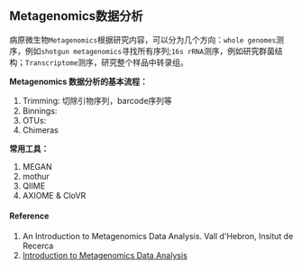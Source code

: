 ## Metagenomics数据分析

病原微生物`Metagenomics`根据研究内容，可以分为几个方向：`whole genomes`测序，例如`shotgun metagenomics`寻找所有序列;`16s rRNA`测序，例如研究群菌结构；`Transcriptome`测序，研究整个样品中转录组。

**Metagenomics 数据分析的基本流程：**

1. Trimming: 切除引物序列，barcode序列等
2. Binnings:
3. OTUs:
4. Chimeras

**常用工具：**

1. MEGAN
2. mothur
3. QIIME
4. AXIOME & CloVR

#### Reference

1. An Introduction to Metagenomics Data Analysis. Vall d'Hebron, Insitut de Recerca
2. [Introduction to Metagenomics Data Analysis](http://www.slideshare.net/ueb52/2013-08mg-training)